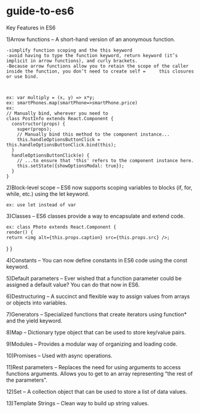 # guide-to-es6

Key Features in ES6


1)Arrow functions – A short-hand version of an anonymous function.
    
    -simplify function scoping and the this keyword
    -avoid having to type the function keyword, return keyword (it’s implicit in arrow functions), and curly brackets.
    -Because arrow functions allow you to retain the scope of the caller inside the function, you don’t need to create self =     this closures or use bind.
    


    ex: var multiply = (x, y) => x*y;
    ex: smartPhones.map(smartPhone=>smartPhone.price)
    ex: 
    // Manually bind, wherever you need to
    class PostInfo extends React.Component {
      constructor(props) {
        super(props);
        // Manually bind this method to the component instance...
        this.handleOptionsButtonClick = this.handleOptionsButtonClick.bind(this);
      }
      handleOptionsButtonClick(e) {
        // ...to ensure that 'this' refers to the component instance here.
        this.setState({showOptionsModal: true});
      }
    }


2)Block-level scope – ES6 now supports scoping variables to blocks (if, for, while, etc.) using the let keyword.

    ex: use let instead of var 

3)Classes – ES6 classes provide a way to encapsulate and extend code.

    ex: class Photo extends React.Component {
    render() {
    return <img alt={this.props.caption} src={this.props.src} />;
  }
}

4)Constants – You can now define constants in ES6 code using the const keyword.

5)Default parameters – Ever wished that a function parameter could be assigned a default value? You can do that now in ES6.

6)Destructuring – A succinct and flexible way to assign values from arrays or objects into variables.

7)Generators – Specialized functions that create iterators using function* and the yield keyword.

8)Map – Dictionary type object that can be used to store key/value pairs.

9)Modules – Provides a modular way of organizing and loading code.

10)Promises – Used with async operations.

11)Rest parameters – Replaces the need for using arguments to access functions arguments. Allows you to get to an array representing “the rest of the parameters”.

12)Set – A collection object that can be used to store a list of data values.

13)Template Strings – Clean way to build up string values.
